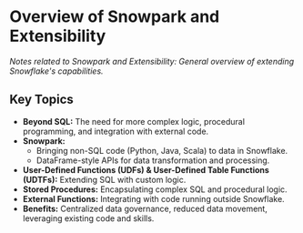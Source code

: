 # Overview of Snowpark and Extensibility

*Notes related to Snowpark and Extensibility: General overview of extending Snowflake's capabilities.*

## Key Topics
*   **Beyond SQL:** The need for more complex logic, procedural programming, and integration with external code.
*   **Snowpark:**
    *   Bringing non-SQL code (Python, Java, Scala) to data in Snowflake.
    *   DataFrame-style APIs for data transformation and processing.
*   **User-Defined Functions (UDFs) & User-Defined Table Functions (UDTFs):** Extending SQL with custom logic.
*   **Stored Procedures:** Encapsulating complex SQL and procedural logic.
*   **External Functions:** Integrating with code running outside Snowflake.
*   **Benefits:** Centralized data governance, reduced data movement, leveraging existing code and skills.
